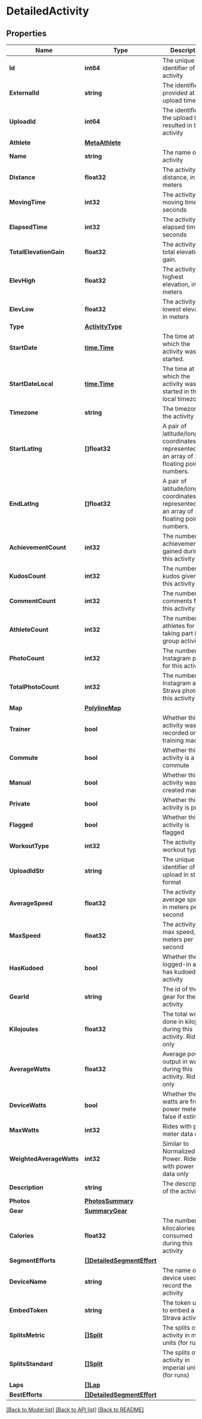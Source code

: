 # DetailedActivity

## Properties

Name | Type | Description | Notes
------------ | ------------- | ------------- | -------------
**Id** | **int64** | The unique identifier of the activity | [optional] 
**ExternalId** | **string** | The identifier provided at upload time | [optional] 
**UploadId** | **int64** | The identifier of the upload that resulted in this activity | [optional] 
**Athlete** | [**MetaAthlete**](MetaAthlete.md) |  | [optional] 
**Name** | **string** | The name of the activity | [optional] 
**Distance** | **float32** | The activity&#39;s distance, in meters | [optional] 
**MovingTime** | **int32** | The activity&#39;s moving time, in seconds | [optional] 
**ElapsedTime** | **int32** | The activity&#39;s elapsed time, in seconds | [optional] 
**TotalElevationGain** | **float32** | The activity&#39;s total elevation gain. | [optional] 
**ElevHigh** | **float32** | The activity&#39;s highest elevation, in meters | [optional] 
**ElevLow** | **float32** | The activity&#39;s lowest elevation, in meters | [optional] 
**Type** | [**ActivityType**](ActivityType.md) |  | [optional] 
**StartDate** | [**time.Time**](time.Time.md) | The time at which the activity was started. | [optional] 
**StartDateLocal** | [**time.Time**](time.Time.md) | The time at which the activity was started in the local timezone. | [optional] 
**Timezone** | **string** | The timezone of the activity | [optional] 
**StartLatlng** | **[]float32** | A pair of latitude/longitude coordinates, represented as an array of 2 floating point numbers. | [optional] 
**EndLatlng** | **[]float32** | A pair of latitude/longitude coordinates, represented as an array of 2 floating point numbers. | [optional] 
**AchievementCount** | **int32** | The number of achievements gained during this activity | [optional] 
**KudosCount** | **int32** | The number of kudos given for this activity | [optional] 
**CommentCount** | **int32** | The number of comments for this activity | [optional] 
**AthleteCount** | **int32** | The number of athletes for taking part in a group activity | [optional] 
**PhotoCount** | **int32** | The number of Instagram photos for this activity | [optional] 
**TotalPhotoCount** | **int32** | The number of Instagram and Strava photos for this activity | [optional] 
**Map** | [**PolylineMap**](PolylineMap.md) |  | [optional] 
**Trainer** | **bool** | Whether this activity was recorded on a training machine | [optional] 
**Commute** | **bool** | Whether this activity is a commute | [optional] 
**Manual** | **bool** | Whether this activity was created manually | [optional] 
**Private** | **bool** | Whether this activity is private | [optional] 
**Flagged** | **bool** | Whether this activity is flagged | [optional] 
**WorkoutType** | **int32** | The activity&#39;s workout type | [optional] 
**UploadIdStr** | **string** | The unique identifier of the upload in string format | [optional] 
**AverageSpeed** | **float32** | The activity&#39;s average speed, in meters per second | [optional] 
**MaxSpeed** | **float32** | The activity&#39;s max speed, in meters per second | [optional] 
**HasKudoed** | **bool** | Whether the logged-in athlete has kudoed this activity | [optional] 
**GearId** | **string** | The id of the gear for the activity | [optional] 
**Kilojoules** | **float32** | The total work done in kilojoules during this activity. Rides only | [optional] 
**AverageWatts** | **float32** | Average power output in watts during this activity. Rides only | [optional] 
**DeviceWatts** | **bool** | Whether the watts are from a power meter, false if estimated | [optional] 
**MaxWatts** | **int32** | Rides with power meter data only | [optional] 
**WeightedAverageWatts** | **int32** | Similar to Normalized Power. Rides with power meter data only | [optional] 
**Description** | **string** | The description of the activity | [optional] 
**Photos** | [**PhotosSummary**](PhotosSummary.md) |  | [optional] 
**Gear** | [**SummaryGear**](SummaryGear.md) |  | [optional] 
**Calories** | **float32** | The number of kilocalories consumed during this activity | [optional] 
**SegmentEfforts** | [**[]DetailedSegmentEffort**](DetailedSegmentEffort.md) |  | [optional] 
**DeviceName** | **string** | The name of the device used to record the activity | [optional] 
**EmbedToken** | **string** | The token used to embed a Strava activity | [optional] 
**SplitsMetric** | [**[]Split**](Split.md) | The splits of this activity in metric units (for runs) | [optional] 
**SplitsStandard** | [**[]Split**](Split.md) | The splits of this activity in imperial units (for runs) | [optional] 
**Laps** | [**[]Lap**](Lap.md) |  | [optional] 
**BestEfforts** | [**[]DetailedSegmentEffort**](DetailedSegmentEffort.md) |  | [optional] 

[[Back to Model list]](../README.md#documentation-for-models) [[Back to API list]](../README.md#documentation-for-api-endpoints) [[Back to README]](../README.md)


